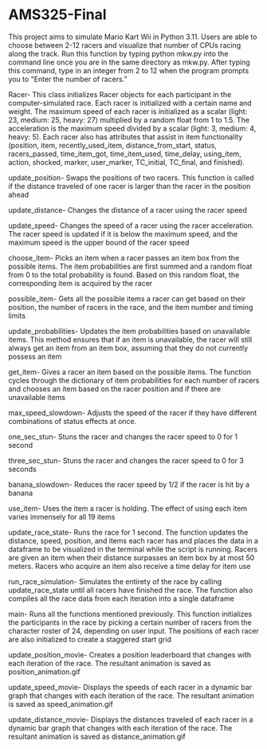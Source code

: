 # AMS325-Final

This project aims to simulate Mario Kart Wii in Python 3.11. Users are able to choose between 2-12 racers and visualize that number of CPUs racing along the track. Run this function by typing python mkw.py into the command line once you are in the same directory as mkw.py. After typing this command, type in an integer from 2 to 12 when the program prompts you to "Enter the number of racers."

Racer- This class initializes Racer objects for each participant in the computer-simulated race. Each racer is initialized with a certain name and weight. The maximum speed of each racer is initialized as a scalar (light: 23, medium: 25, heavy: 27) multiplied by a random float from 1 to 1.5. The acceleration is the maximum speed divided by a scalar (light: 3, medium: 4, heavy: 5). Each racer also has attributes that assist in item functionality (position, item, recently_used_item, distance_from_start, status, racers_passed, time_item_got, time_item_used, time_delay, using_item, action, shocked, marker, user_marker, TC_initial, TC_final, and finished).

update_position- Swaps the positions of two racers. This function is called if the distance traveled of one racer is larger than the racer in the position ahead

update_distance- Changes the distance of a racer using the racer speed

update_speed- Changes the speed of a racer using the racer acceleration. The racer speed is updated if it is below the maximum speed, and the maximum speed is the upper bound of the racer speed

choose_item- Picks an item when a racer passes an item box from the possible items. The item probabilities are first summed and a random float from 0 to the total probability is found. Based on this random float, the corresponding item is acquired by the racer

possible_item- Gets all the possible items a racer can get based on their position, the number of racers in the race, and the item number and timing limits

update_probabilities- Updates the item probabilities based on unavailable items. This method ensures that if an item is unavailable, the racer will still always get an item from an item box, assuming that they do not currently possess an item

get_item- Gives a racer an item based on the possible items. The function cycles through the dictionary of item probabilities for each number of racers and chooses an item based on the racer position and if there are unavailable items

max_speed_slowdown- Adjusts the speed of the racer if they have different combinations of status effects at once. 

one_sec_stun- Stuns the racer and changes the racer speed to 0 for 1 second

three_sec_stun- Stuns the racer and changes the racer speed to 0 for 3 seconds

banana_slowdown- Reduces the racer speed by 1/2 if the racer is hit by a banana

use_item- Uses the item a racer is holding. The effect of using each item varies immensely for all 19 items

update_race_state- Runs the race for 1 second. The function updates the distance, speed, position, and items each racer has and places the data in a dataframe to be visualized in the terminal while the script is running. Racers are given an item when their distance surpasses an item box by at most 50 meters. Racers who acquire an item also receive a time delay for item use

run_race_simulation- Simulates the entirety of the race by calling update_race_state until all racers have finished the race. The function also compiles all the race data from each iteration into a single dataframe

main- Runs all the functions mentioned previously. This function initializes the participants in the race by picking a certain number of racers from the character roster of 24, depending on user input. The positions of each racer are also initialized to create a staggered start grid

update_position_movie- Creates a position leaderboard that changes with each iteration of the race. The resultant animation is saved as position_animation.gif

update_speed_movie- Displays the speeds of each racer in a dynamic bar graph that changes with each iteration of the race. The resultant animation is saved as speed_animation.gif

update_distance_movie- Displays the distances traveled of each racer in a dynamic bar graph that changes with each iteration of the race. The resultant animation is saved as distance_animation.gif
